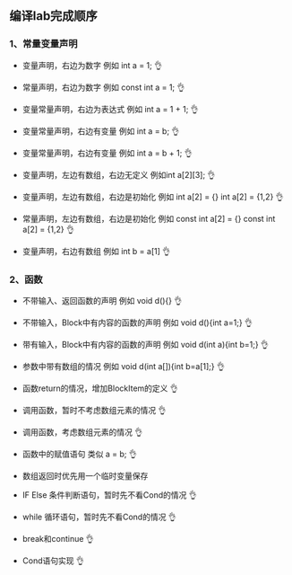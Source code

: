 ## 编译lab完成顺序



### 1、常量变量声明

- 变量声明，右边为数字    例如 int a = 1;      👌

- 常量声明，右边为数字    例如 const int a = 1;     👌

- 变量常量声明，右边为表达式    例如 int a = 1 + 1;    👌

- 变量常量声明，右边有变量 例如 int a = b;     👌

- 变量常量声明，右边有变量 例如 int a = b + 1;   👌

- 变量声明，左边有数组，右边无定义 例如int a\[2\]\[3\];  👌

- 变量声明，左边有数组，右边是初始化 例如 int a[2] = {}  int a[2] = {1,2} 👌

- 常量声明，左边有数组，右边是初始化 例如 const int a[2] = {}  const int a[2] = {1,2}  👌

- 变量声明，右边有数组 例如 int b = a\[1\]    👌


### 2、函数

- 不带输入、返回函数的声明  例如 void d(){}  👌

- 不带输入，Block中有内容的函数的声明 例如 void d(){int a=1;}    👌

- 带有输入，Block中有内容的函数的声明 例如 void d(int a){int b=1;}    👌

- 参数中带有数组的情况 例如 void d(int a[]){int b=a[1];}   👌

- 函数return的情况，增加BlockItem的定义   👌

- 调用函数，暂时不考虑数组元素的情况    👌

- 调用函数，考虑数组元素的情况   👌

- 函数中的赋值语句 类似 a = b;  👌

- 数组返回时优先用一个临时变量保存

- IF Else 条件判断语句，暂时先不看Cond的情况 👌

- while 循环语句，暂时先不看Cond的情况 👌

- break和continue  👌

- Cond语句实现   👌
